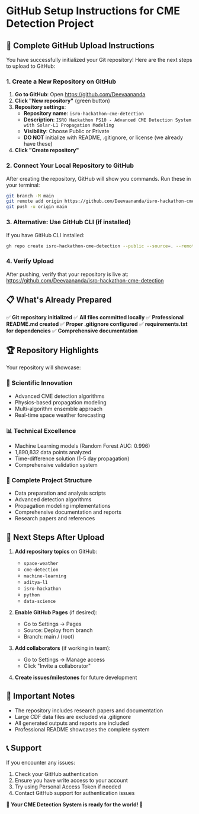 # GitHub Setup Instructions for CME Detection Project

## 🚀 Complete GitHub Upload Instructions

You have successfully initialized your Git repository! Here are the next steps to upload to GitHub:

### 1. Create a New Repository on GitHub

1. **Go to GitHub**: Open https://github.com/Deevaananda
2. **Click "New repository"** (green button)
3. **Repository settings**:
   - **Repository name**: `isro-hackathon-cme-detection` 
   - **Description**: `ISRO Hackathon PS10 - Advanced CME Detection System with Solar-L1 Propagation Modeling`
   - **Visibility**: Choose Public or Private
   - **DO NOT** initialize with README, .gitignore, or license (we already have these)
4. **Click "Create repository"**

### 2. Connect Your Local Repository to GitHub

After creating the repository, GitHub will show you commands. Run these in your terminal:

```bash
git branch -M main
git remote add origin https://github.com/Deevaananda/isro-hackathon-cme-detection.git
git push -u origin main
```

### 3. Alternative: Use GitHub CLI (if installed)

If you have GitHub CLI installed:
```bash
gh repo create isro-hackathon-cme-detection --public --source=. --remote=origin --push
```

### 4. Verify Upload

After pushing, verify that your repository is live at:
https://github.com/Deevaananda/isro-hackathon-cme-detection

## 📋 What's Already Prepared

✅ **Git repository initialized**
✅ **All files committed locally**
✅ **Professional README.md created**
✅ **Proper .gitignore configured**
✅ **requirements.txt for dependencies**
✅ **Comprehensive documentation**

## 🏆 Repository Highlights

Your repository will showcase:

### 🔬 **Scientific Innovation**
- Advanced CME detection algorithms
- Physics-based propagation modeling
- Multi-algorithm ensemble approach
- Real-time space weather forecasting

### 📊 **Technical Excellence**
- Machine Learning models (Random Forest AUC: 0.996)
- 1,890,832 data points analyzed
- Time-difference solution (1-5 day propagation)
- Comprehensive validation system

### 📁 **Complete Project Structure**
- Data preparation and analysis scripts
- Advanced detection algorithms
- Propagation modeling implementations
- Comprehensive documentation and reports
- Research papers and references

## 🎯 Next Steps After Upload

1. **Add repository topics** on GitHub:
   - `space-weather`
   - `cme-detection` 
   - `machine-learning`
   - `aditya-l1`
   - `isro-hackathon`
   - `python`
   - `data-science`

2. **Enable GitHub Pages** (if desired):
   - Go to Settings → Pages
   - Source: Deploy from branch
   - Branch: main / (root)

3. **Add collaborators** (if working in team):
   - Go to Settings → Manage access
   - Click "Invite a collaborator"

4. **Create issues/milestones** for future development

## 🚨 Important Notes

- The repository includes research papers and documentation
- Large CDF data files are excluded via .gitignore
- All generated outputs and reports are included
- Professional README showcases the complete system

## 📞 Support

If you encounter any issues:
1. Check your GitHub authentication
2. Ensure you have write access to your account
3. Try using Personal Access Token if needed
4. Contact GitHub support for authentication issues

**🌟 Your CME Detection System is ready for the world! 🚀**
